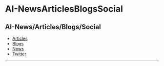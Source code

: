 # AI-NewsArticlesBlogsSocial

## AI-News/Articles/Blogs/Social

- [Articles](Articles.md)
- [Blogs](Blogs.md)
- [News](News.md)
- [Twitter](Twitter.md)

---

